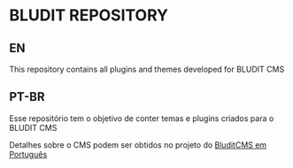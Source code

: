 # BLUDIT REPOSITORY
## EN
This repository contains all plugins and themes developed for BLUDIT CMS

## PT-BR
Esse repositório tem o objetivo de conter temas e plugins criados para o BLUDIT CMS

Detalhes sobre o CMS podem ser obtidos no projeto do [BluditCMS em Português](https://fabianosantosnet.github.io/bluditCMS/)